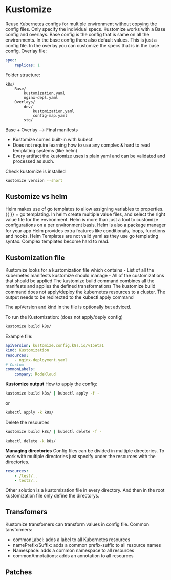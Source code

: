 # Kustomize
Reuse Kubernetes configs for multiple environment without copying the config files. Only specify the individual specs.
Kustomize works with a Base config and overlays.
Base config is the config that is same on all the environments. In the base config there also default values. This is just a config file. 
In the overlay you can customize the specs that is in the base config.
Overlay file:
```yaml
spec:
    replicas: 1
```
Folder structure:
```shell
k8s/
    Base/
        kustomization.yaml
        nginx-depl.yaml
    Overlays/
        dev/
            kustomization.yaml
            config-map.yaml
        stg/
```

Base + Overlay --> Final manifests
- Kustomize comes built-in with kubectl
- Does not require learning how to use any complex & hard to read templating systems (like helm)
- Every artifact the kustomize uses is plain yaml and can be validated and processed as such.

Check kustomize is installed
```bash
kustomize version --short
```

## Kustomize vs helm
Helm makes use of go templates to allow assigning variables to properties. {{  }} = go templating. In helm create multiple value files, and select the right value file for the environment.
Helm is more than just a tool to customize configurations on a per environment basis. Helm is also a package manager for your app
Helm provides extra features like conditionals, loops, functions and hooks. 
Helm Templates are not valid yaml as they use go templating syntax. Complex templates become hard to read.

## Kustomization file
Kustomize looks for a kustomization file which contains
    - List of all the kubernetes manifests kustomize should manage
    - All of the customizations that should be applied
The kustomize build command combines all the manifests and applies the defined transformations
The kustomize build command does not apply/deploy the kubernetes resources to a cluster.
    The output needs to be redirected to the kubectl apply command

The apiVersion and kind in the file is optionally but adviced.

To run the Kustomization: (does not apply/deply config)
```bash
kustomize build k8s/
```

Example file:
```yaml
apiVersion: kustomize.config.k8s.io/v1beta1
kind: Kustomization
resources:
    - nginx-deployment.yaml
# Custom
commonLabels:
    company: KodeKloud
```

**Kustomize output**
How to apply the config:
```bash
kustomize build k8s/ | kubectl apply -f -
```
or
```bash
kubectl apply -k k8s/
```
Delete the resources
```bash
kustomize build k8s/ | kubectl delete -f -
```
```bash
kubectl delete -k k8s/
```

**Managing directories**
Config files can be divided in multiple directories. To work with multiple directories just specify under the resources with the directories. 
```yaml
resources:
    - /test/..
    - test2/..
```
Other solution is a kustomization file in every directory. And then in the root kustomization file only define the directorys. 

## Transfomers
Kustomize transfomers can transform values in config file.
Common tansformers:
- commonLabel: adds a label to all Kubernetes resources
- namePrefix/Suffix: adds a common prefix-suffic to all resource names
- Namespace: adds a common namespace to all resources
- commonAnnotations: adds an annotation to all resources


## Patches